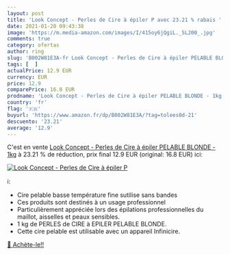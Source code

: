 ```yaml
---
layout: post
title: 'Look Concept - Perles de Cire à épiler P avec 23.21 % rabais '
date: 2021-01-20 09:43:38
image: 'https://m.media-amazon.com/images/I/415oy6jQgiL._SL200_.jpg'
comments: true
category: ofertas
author: ring
slug: 'B002W81E3A-fr Look Concept - Perles de Cire à épiler PELABLE BLONDE - 1kg'
tags: [  ]
actualPrice: 12.9 EUR
currency: EUR
price: 12.9
comparePrice: 16.8 EUR
prodname: 'Look Concept - Perles de Cire à épiler PELABLE BLONDE - 1kg'
country: 'fr'
flag: '🇫🇷'
buyurl: 'https://www.amazon.fr/dp/B002W81E3A/?tag=tolees0d-21'
descuento: '23.21'
average: '12.9'
---
```


C'est en vente [Look Concept - Perles de Cire à épiler PELABLE BLONDE - 1kg](https://www.amazon.fr/dp/B002W81E3A/?tag=tolees0d-21)  à  23.21 % de réduction, prix final  12.9 EUR (original: 16.8 EUR) ici:

[![Look Concept - Perles de Cire à épiler P](https://m.media-amazon.com/images/I/415oy6jQgiL._SL200_.jpg)](https://www.amazon.fr/dp/B002W81E3A/?tag=tolees0d-21)

ℹ️:

- Cire pelable basse température fine sutilise sans bandes
- Ces produits sont destinés à un usage professionnel
- Particulièrement appréciée lors des épilations professionnelles du maillot, aisselles et peaux sensibles.
- 1 kg de PERLES de CIRE à EPILER PELABLE BLONDE.
- Cette cire pelable est utilisable avec un appareil Infinicire.

[🛒 Achète-le!!](https://www.amazon.fr/dp/B002W81E3A/?tag=tolees0d-21)
